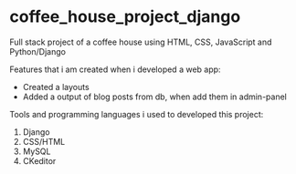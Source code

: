 # coffee_house_project_django
Full stack project of a coffee house using HTML, CSS, JavaScript and Python/Django

Features that i am created when i developed a web app: 
<ul> 
  <li>Created a layouts</li>
  <li>Added a output of blog posts from db, when add them in admin-panel</li>
</ul>

Tools and programming languages i used to developed this project:
<ol>
  <li>Django</li>
  <li>CSS/HTML</li>
  <li>MySQL</li>
  <li>CKeditor</li>
</ol>
